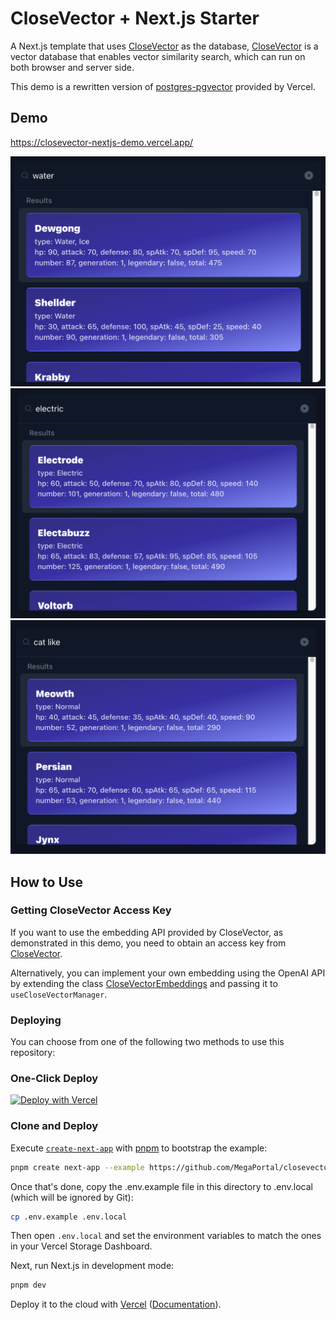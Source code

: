 # CloseVector + Next.js Starter

A Next.js template that uses [CloseVector](https://closevector-docs.getmegaportal.com/) as the database, [CloseVector](https://closevector-docs.getmegaportal.com/) is a vector database that enables vector similarity search, which can run on both browser and server side.

This demo is a rewritten version of [postgres-pgvector](https://github.com/vercel/examples/tree/main/storage/postgres-pgvector#vercel-postgres--prisma--pgvector-nextjs-starter) provided by Vercel.

## Demo

https://closevector-nextjs-demo.vercel.app/

![1|300X300](./screenshots/1.png)
![2|300X300](./screenshots/2.png)
![3|300X300](./screenshots/3.png)

## How to Use


### Getting CloseVector Access Key

If you want to use the embedding API provided by CloseVector, as demonstrated in this demo, you need to obtain an access key from [CloseVector](https://closevector.getmegaportal.com/).

Alternatively, you can implement your own embedding using the OpenAI API by extending the class [CloseVectorEmbeddings](https://closevector-docs.getmegaportal.com/docs/api/closevector-web#closevectorembeddings) and passing it to `useCloseVectorManager`.

### Deploying

You can choose from one of the following two methods to use this repository:

### One-Click Deploy

[![Deploy with Vercel](https://vercel.com/button)](https://vercel.com/new/clone?repository-url=https%3A%2F%2Fgithub.com%2FMegaPortal%2Fclosevector-nextjs-demo)

### Clone and Deploy

Execute [`create-next-app`](https://github.com/vercel/next.js/tree/canary/packages/create-next-app) with [pnpm](https://pnpm.io/installation) to bootstrap the example:

```bash
pnpm create next-app --example https://github.com/MegaPortal/closevector-nextjs-demo
```

Once that's done, copy the .env.example file in this directory to .env.local (which will be ignored by Git):

```bash
cp .env.example .env.local
```

Then open `.env.local` and set the environment variables to match the ones in your Vercel Storage Dashboard.

Next, run Next.js in development mode:

```bash
pnpm dev
```

Deploy it to the cloud with [Vercel](https://vercel.com/new?utm_source=github&utm_medium=readme&utm_campaign=vercel-examples) ([Documentation](https://nextjs.org/docs/deployment)).